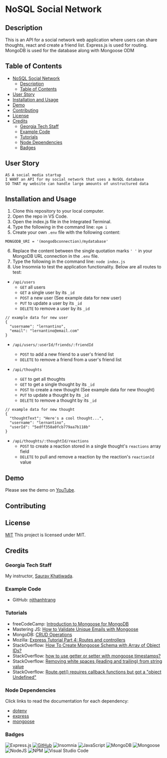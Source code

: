 # NoSQL Social Network

## Description
This is an API for a social network web application where users can share thoughts, react and create a friend list. Express.js is used for routing. MongoDB is used for the database along with Mongoose ODM

## Table of Contents
- [NoSQL Social Network](#NoSQL-Social-Network)
  - [Description](#description)
  - [Table of Contents](#table-of-contents)
- [User Story](#user-story)
- [Installation and Usage](#installation-and-usage)
- [Demo](#demo)
- [Contributing](#contributing)
- [License](#license)
- [Credits](#credits)
  - [Georgia Tech Staff](#Georgia-Tech-Staff)
  - [Example Code](#example-code)
  - [Tutorials](#tutorials)
  - [Node Dependencies](#node-dependencies)
  - [Badges](#badges)

## User Story

```
AS A social media startup
I WANT an API for my social network that uses a NoSQL database
SO THAT my website can handle large amounts of unstructured data
```

## Installation and Usage

1. Clone this repository to your local computer.
2. Open the repo in VS Code.
3. Open the index.js file in the Integrated Terminal.
4. Type the following in the command line: ```npm i```
5. Create your own ```.env``` file with the following content:
```
MONGODB_URI = '(mongodbconnection)/mydatabase'
```
6. Replace the content between the single quotation marks ```' '``` in your MongoDB URL connection in the ```.env``` file.
7. Type the following in the command line: ```node index.js```
8. Use Insomnia to test the application functionality. Below are all routes to test:
  - ```/api/users```
    - ```GET``` all users
    - ```GET``` a single user by its ```_id```
    - ```POST``` a new user (See example data for new user)
    - ```PUT``` to update a user by its ```_id```
    - ```DELETE``` to remove a user by its ```_id```
```
// example data for new user
{
  "username": "lernantino",
  "email": "lernantino@email.com"
}
```

  - ```/api/users/:userId/friends/:friendId```
    - ```POST``` to add a new friend to a user's friend list
    - ```DELETE``` to remove a friend from a user's friend list

  - ```/api/thoughts```
    - ```GET``` to get all thoughts
    - ```GET``` to get a single thought by its ```_id```
    - ```POST``` to create a new thought (See example data for new thought)
    - ```PUT``` to update a thought by its ```_id```
    - ```DELETE``` to remove a thought by its ```_id```

```
// example data for new thought
{
  "thoughtText": "Here's a cool thought...",
  "username": "lernantino",
  "userId": "5edff358a0fcb779aa7b118b"
}
```

  - ```/api/thoughts/:thoughtId/reactions```
    - ```POST``` to create a reaction stored in a single thought's ```reactions``` array field
    - ```DELETE``` to pull and remove a reaction by the reaction's ```reactionId``` value

## Demo

Please see the demo on [YouTube](https://youtu.be/CzLSilbr5A0).

## Contributing

## License

[MIT](https://img.shields.io/badge/License-MIT-blue.svg)
This project is licensed under MIT.

## Credits

### Georgia Tech Staff
My instructor, [Saurav Khatiwada](https://github.com/khatiwadasaurav).

### Example Code
- GitHub: [njthanhtrang](https://github.com/njthanhtrang/18.-NoSQL-Challenge-Social-Network-API/blob/main/controllers/user-controller.js)

### Tutorials
- freeCodeCamp: [Introduction to Mongoose for MongoDB](https://www.freecodecamp.org/news/introduction-to-mongoose-for-mongodb-d2a7aa593c57/)
- Mastering JS: [How to Validate Unique Emails with Mongoose](https://masteringjs.io/tutorials/mongoose/mongoose-validate-unique-email)
- MongoDB: [CRUD Operations](https://www.mongodb.com/docs/manual/crud/)
- Mozilla: [Express Tutorial Part 4: Routes and controllers](https://developer.mozilla.org/en-US/docs/Learn/Server-side/Express_Nodejs/routes)
- StackOverflow: [How To Create Mongoose Schema with Array of Object IDs?](https://stackoverflow.com/questions/22244421/how-to-create-mongoose-schema-with-array-of-object-ids)
- StackOverflow: [how to use getter or setter with mongoose timestamps?](https://stackoverflow.com/questions/70724966/how-to-use-getter-or-setter-with-mongoose-timestamps)
- StackOverflow: [Removing white spaces (leading and trailing) from string value](https://stackoverflow.com/questions/23903785/removing-white-spaces-leading-and-trailing-from-string-value)
- StackOverflow: [Route.get() requires callback functions but got a "object Undefined"](https://stackoverflow.com/questions/36558909/route-get-requires-callback-functions-but-got-a-object-undefined)

### Node Dependencies

Click links to read the documentation for each dependency:

- [dotenv](https://www.npmjs.com/package/dotenv)
- [express](https://www.npmjs.com/package/express)
- [mongoose](https://www.npmjs.com/package/mongoose)

### Badges


![Express.js](https://img.shields.io/badge/express.js-%23404d59.svg?style=for-the-badge&logo=express&logoColor=%2361DAFB)
[![GitHub](https://img.shields.io/badge/--181717?logo=github&logoColor=ffffff)](https://github.com/)
![Insomnia](https://img.shields.io/badge/Insomnia-black?style=for-the-badge&logo=insomnia&logoColor=5849BE)
![JavaScript](https://img.shields.io/badge/javascript-%23323330.svg?style=for-the-badge&logo=javascript&logoColor=%23F7DF1E)
![MongoDB](https://img.shields.io/badge/MongoDB-%234ea94b.svg?style=for-the-badge&logo=mongodb&logoColor=white)
![Mongoose](https://img.shields.io/badge/mongoose-%23CF4647.svg?style=for-the-badge&logo=mongoose&logoColor=white)
![NodeJS](https://img.shields.io/badge/node.js-6DA55F?style=for-the-badge&logo=node.js&logoColor=white)
![NPM](https://img.shields.io/badge/NPM-%23CB3837.svg?style=for-the-badge&logo=npm&logoColor=white)
![Visual Studio Code](https://img.shields.io/badge/Visual%20Studio%20Code-0078d7.svg?style=for-the-badge&logo=visual-studio-code&logoColor=white)
